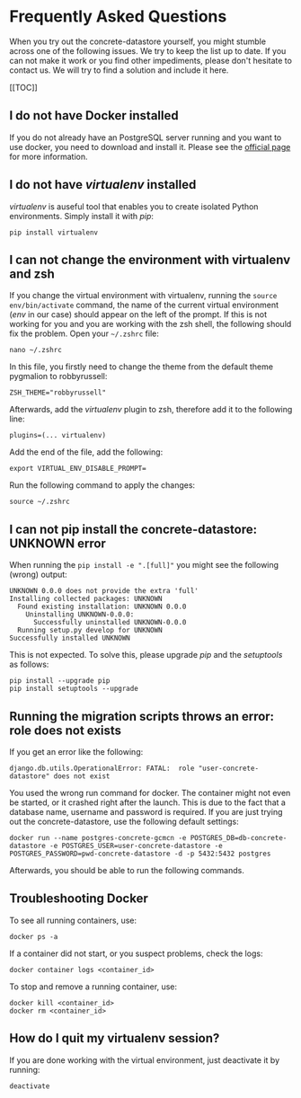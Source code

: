 # Frequently Asked Questions

When you try out the concrete-datastore yourself, you might stumble across one of the following issues. We try to keep the list up to date. If you can not make it work or you find other impediments, please don't hesitate to contact us. We will try to find a solution and include it here.

[[TOC]]

## I do not have Docker installed
If you do not already have an PostgreSQL server running and you want to use docker, you need to download and install it. Please see the [official page](https://docs.docker.com/get-docker/) for more information.

## I do not have *virtualenv* installed
*virtualenv* is auseful tool that enables you to create isolated Python environments. Simply install it with *pip*:

``` shell
pip install virtualenv
```

## I can not change the environment with virtualenv and zsh

If you change the virtual environment with virtualenv, running the `source env/bin/activate` command, the name of the current virtual environment (*env* in our case) should appear on the left of the prompt. If this is not working for you and you are working with the zsh shell, the following should fix the problem. Open your `~/.zshrc` file:

``` shell
nano ~/.zshrc
```

In this file, you firstly need to change the theme from the default theme pygmalion to robbyrussell:
``` shell
ZSH_THEME="robbyrussell"
```

Afterwards, add the *virtualenv* plugin to zsh, therefore add it to the following line:
``` shell
plugins=(... virtualenv)
```

Add the end of the file, add the following:
``` shell
export VIRTUAL_ENV_DISABLE_PROMPT=
```

Run the following command to apply the changes:
``` shell
source ~/.zshrc
```

## I can not pip install the concrete-datastore: UNKNOWN error

When running the `pip install -e ".[full]"` you might see the following (wrong) output:

``` shell
UNKNOWN 0.0.0 does not provide the extra 'full'
Installing collected packages: UNKNOWN
  Found existing installation: UNKNOWN 0.0.0
    Uninstalling UNKNOWN-0.0.0:
      Successfully uninstalled UNKNOWN-0.0.0
  Running setup.py develop for UNKNOWN
Successfully installed UNKNOWN
```

This is not expected. To solve this, please upgrade *pip* and the *setuptools* as follows:

```shell
pip install --upgrade pip
pip install setuptools --upgrade
```

## Running the migration scripts throws an error: role does not exists
If you get an error like the following:
``` shell
django.db.utils.OperationalError: FATAL:  role "user-concrete-datastore" does not exist
```

You used the wrong run command for docker. The container might not even be started, or it crashed right after the launch. This is due to the fact that a database name, username and password is required. If you are just trying out the concrete-datastore, use the following default settings:

```shell
docker run --name postgres-concrete-gcmcn -e POSTGRES_DB=db-concrete-datastore -e POSTGRES_USER=user-concrete-datastore -e POSTGRES_PASSWORD=pwd-concrete-datastore -d -p 5432:5432 postgres
```

Afterwards, you should be able to run the following commands.

## Troubleshooting Docker
To see all running containers, use:

```shell
docker ps -a
```

If a container did not start, or you suspect problems, check the logs:

```shell
docker container logs <container_id>
```

To stop and remove a running container, use:
```shell
docker kill <container_id>
docker rm <container_id>
```

## How do I quit my virtualenv session?
If you are done working with the virtual environment, just deactivate it by running:

``` shell
deactivate
```
